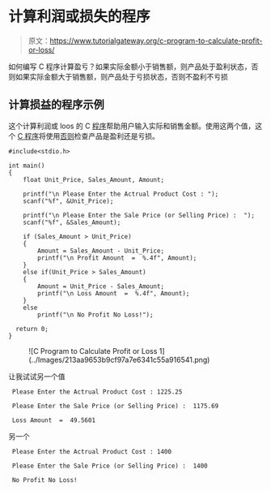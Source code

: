 # 计算利润或损失的程序

> 原文：<https://www.tutorialgateway.org/c-program-to-calculate-profit-or-loss/>

如何编写 C 程序计算盈亏？如果实际金额小于销售额，则产品处于盈利状态，否则如果实际金额大于销售额，则产品处于亏损状态，否则不盈利不亏损

## 计算损益的程序示例

这个计算利润或 loos 的 C [程序](https://www.tutorialgateway.org/c-programming-examples/)帮助用户输入实际和销售金额。使用这两个值，这个 [C 程序](https://www.tutorialgateway.org/c-programming/)将使用[否则](https://www.tutorialgateway.org/else-if-statement-in-c/)检查产品是盈利还是亏损。

```
#include<stdio.h>

int main()
{
  	float Unit_Price, Sales_Amount, Amount;

  	printf("\n Please Enter the Actrual Product Cost : ");
  	scanf("%f", &Unit_Price);

  	printf("\n Please Enter the Sale Price (or Selling Price) :  ");
  	scanf("%f", &Sales_Amount);

  	if (Sales_Amount > Unit_Price)
  	{
  		Amount = Sales_Amount - Unit_Price;
  		printf("\n Profit Amount  =  %.4f", Amount);
  	}
  	else if(Unit_Price > Sales_Amount)
    {
    	Amount = Unit_Price - Sales_Amount;
  		printf("\n Loss Amount  =  %.4f", Amount);
	}
  	else
    	printf("\n No Profit No Loss!");

  return 0;
}
```

<figure class="wp-block-image">![C Program to Calculate Profit or Loss 1](../Images/213aa9653b9cf97a7e6341c55a916541.png)</figure>

让我试试另一个值

```
 Please Enter the Actrual Product Cost : 1225.25

 Please Enter the Sale Price (or Selling Price) :  1175.69

 Loss Amount  =  49.5601
```

另一个

```
 Please Enter the Actrual Product Cost : 1400

 Please Enter the Sale Price (or Selling Price) :  1400

 No Profit No Loss!
```
